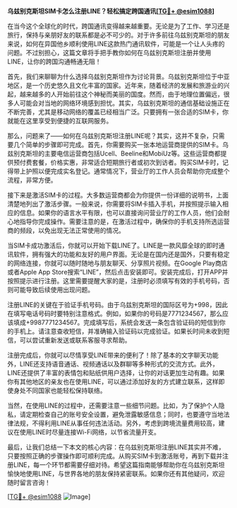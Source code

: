 **乌兹别克斯坦SIM卡怎么注册LINE？轻松搞定跨国通讯[[TG💪+ @esim1088](https://t.me/s/esim1088)]**

在当今这个全球化的时代，跨国通讯变得越来越重要。无论是为了工作、学习还是旅行，保持与亲朋好友的联系都是必不可少的。对于许多前往乌兹别克斯坦的朋友来说，如何在异国他乡顺利使用LINE这款热门通讯软件，可能是一个让人头疼的问题。不过别担心，这篇文章将手把手教你如何在乌兹别克斯坦注册并使用LINE，让你的跨国沟通畅通无阻！

首先，我们来聊聊为什么选择乌兹别克斯坦作为讨论背景。乌兹别克斯坦位于中亚地区，是一个历史悠久且文化丰富的国家。近年来，随着经济的发展和旅游业的兴起，越来越多的人开始前往这个神秘而美丽的国度。然而，由于地理位置偏远，很多人可能会对当地的网络环境感到担忧。其实，乌兹别克斯坦的通信基础设施正在不断完善，尤其是移动网络的覆盖已经相当广泛。只要拥有一张合适的SIM卡，你就能在这里享受到便捷的互联网服务。

那么，问题来了——如何在乌兹别克斯坦注册LINE呢？其实，这并不复杂，只需要几个简单的步骤即可完成。首先，你需要购买一张本地运营商提供的SIM卡。乌兹别克斯坦的主要电信运营商包括Ucell、Beeline和MobiUz等。这些运营商都提供预付费套餐，价格实惠，非常适合短期旅行者或初次到访者。购买SIM卡时，记得带上护照以便完成实名登记。通常情况下，营业厅的工作人员会帮助你完成整个流程，非常方便。

接下来是激活SIM卡的过程。大多数运营商都会为你提供一份详细的说明书，上面清楚地列出了激活步骤。一般来说，你需要将SIM卡插入手机，并按照提示输入相应的信息。如果你的语言水平有限，也可以直接询问营业厅的工作人员，他们会耐心地指导你完成操作。需要注意的是，在激活过程中，确保你的手机支持所选运营商的频段，以免出现无法正常使用的情况。

当SIM卡成功激活后，你就可以开始下载LINE了。LINE是一款风靡全球的即时通讯软件，拥有强大的功能和友好的用户界面。无论是在国内还是国外，只要有稳定的网络连接，你就可以随时随地与朋友聊天、分享照片视频。在Google Play商店或者Apple App Store搜索“LINE”，然后点击安装即可。安装完成后，打开APP并按照提示进行注册。这里需要提醒大家的是，注册时必须填写有效的手机号码，否则可能导致后续使用出现问题。

注册LINE的关键在于验证手机号码。由于乌兹别克斯坦的国际区号为+998，因此在填写电话号码时要特别注意格式。例如，如果你的号码是7771234567，那么应该填成+9987771234567。完成填写后，系统会发送一条包含验证码的短信到你的手机上。请注意查收短信，并准确输入验证码以完成验证。如果长时间未收到短信，可以尝试重新发送或联系客服寻求帮助。

注册完成后，你就可以尽情享受LINE带来的便利了！除了基本的文字聊天功能外，LINE还支持语音通话、视频通话以及群聊等多种形式的交流方式。此外，LINE还提供了丰富的表情包和贴纸供用户选择，让你的对话更加生动有趣。如果你有其他地区的亲友也在使用LINE，可以通过添加好友的方式建立联系，这样即使身处不同国家也能轻松保持联络。

当然，在使用LINE的过程中，还需要注意一些细节问题。比如，为了保护个人隐私，请定期检查自己的账号安全设置，避免泄露敏感信息；同时，也要遵守当地法律法规，不得利用LINE从事任何违法活动。另外，考虑到跨境流量费用较高，建议在使用LINE时尽量连接Wi-Fi网络，以节省流量开支。

最后，让我们总结一下本文的核心内容：在乌兹别克斯坦注册LINE其实并不难，只要按照正确的步骤操作即可顺利完成。从购买SIM卡到激活账号，再到下载并注册LINE，每一个环节都需要仔细对待。希望这篇指南能够帮助你在乌兹别克斯坦愉快地使用LINE，与世界各地的朋友保持紧密联系。如果你还有其他疑问，欢迎随时留言咨询！

[[TG💪+ @esim1088](https://t.me/s/esim1088) ![Image](https://i.postimg.cc/4NQfJmqS/Snipaste-2025-05-13-00-14-12.png)]